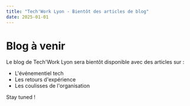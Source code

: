 ```yaml
---
title: "Tech'Work Lyon - Bientôt des articles de blog"
date: 2025-01-01
---
```


# Blog à venir

Le blog de Tech'Work Lyon sera bientôt disponible avec des articles sur :
- L'événementiel tech
- Les retours d'expérience
- Les coulisses de l'organisation

Stay tuned !